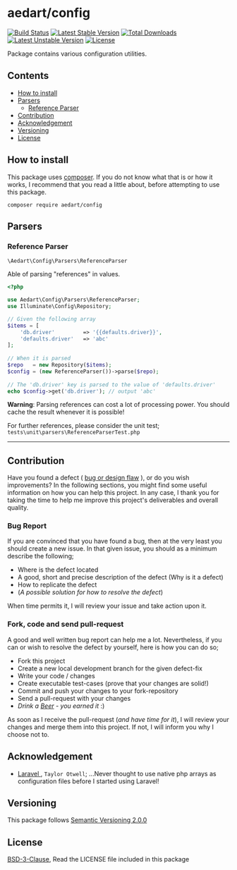# aedart/config

[![Build Status](https://travis-ci.org/aedart/config.svg?branch=master)](https://travis-ci.org/aedart/config)
[![Latest Stable Version](https://poser.pugx.org/aedart/config/v/stable)](https://packagist.org/packages/aedart/config)
[![Total Downloads](https://poser.pugx.org/aedart/config/downloads)](https://packagist.org/packages/aedart/config)
[![Latest Unstable Version](https://poser.pugx.org/aedart/config/v/unstable)](https://packagist.org/packages/aedart/config)
[![License](https://poser.pugx.org/aedart/config/license)](https://packagist.org/packages/aedart/config)

Package contains various configuration utilities.

## Contents

* [How to install](#how-to-install)
* [Parsers](#parsers)
  * [Reference Parser](#reference-parser)
* [Contribution](#contribution)
* [Acknowledgement](#acknowledgement)
* [Versioning](#versioning)
* [License](#license)

## How to install

This package uses [composer](https://getcomposer.org/). If you do not know what that is or how it works, I recommend that you read a little about, before attempting to use this package.

```console
composer require aedart/config
```

## Parsers

### Reference Parser

`\Aedart\Config\Parsers\ReferenceParser`

Able of parsing "references" in values.

```php
<?php

use Aedart\Config\Parsers\ReferenceParser;
use Illuminate\Config\Repository;

// Given the following array
$items = [
    'db.driver'         => '{{defaults.driver}}',
    'defaults.driver'   => 'abc'
];
 
// When it is parsed
$repo   = new Repository($items);
$config = (new ReferenceParser())->parse($repo);
 
// The 'db.driver' key is parsed to the value of 'defaults.driver'
echo $config->get('db.driver'); // output 'abc'
```

**Warning**: Parsing references can cost a lot of processing power. You should cache the result whenever it is possible!

For further references, please consider the unit test; `tests\unit\parsers\ReferenceParserTest.php`

--------------------------

## Contribution

Have you found a defect ( [bug or design flaw](https://en.wikipedia.org/wiki/Software_bug) ), or do you wish improvements? In the following sections, you might find some useful information
on how you can help this project. In any case, I thank you for taking the time to help me improve this project's deliverables and overall quality.

### Bug Report

If you are convinced that you have found a bug, then at the very least you should create a new issue. In that given issue, you should as a minimum describe the following;

* Where is the defect located
* A good, short and precise description of the defect (Why is it a defect)
* How to replicate the defect
* (_A possible solution for how to resolve the defect_)

When time permits it, I will review your issue and take action upon it.

### Fork, code and send pull-request

A good and well written bug report can help me a lot. Nevertheless, if you can or wish to resolve the defect by yourself, here is how you can do so;

* Fork this project
* Create a new local development branch for the given defect-fix
* Write your code / changes
* Create executable test-cases (prove that your changes are solid!)
* Commit and push your changes to your fork-repository
* Send a pull-request with your changes
* _Drink a [Beer](https://en.wikipedia.org/wiki/Beer) - you earned it_ :)

As soon as I receive the pull-request (_and have time for it_), I will review your changes and merge them into this project. If not, I will inform you why I choose not to.

## Acknowledgement

* [ Laravel ](https://laravel.com), `Taylor Otwell`; ...Never thought to use native php arrays as configuration files before I started using Laravel!

## Versioning

This package follows [Semantic Versioning 2.0.0](http://semver.org/)

## License

[BSD-3-Clause](http://spdx.org/licenses/BSD-3-Clause), Read the LICENSE file included in this package
